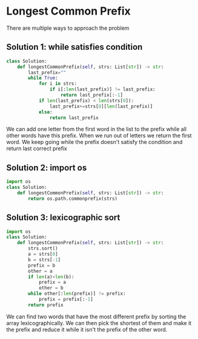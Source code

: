# Longest Common Prefix
There are multiple ways to approach the problem
## Solution 1: while satisfies condition
```python
class Solution:
    def longestCommonPrefix(self, strs: List[str]) -> str:
        last_prefix=""
        while True:
            for i in strs:
                if i[:len(last_prefix)] != last_prefix:
                    return last_prefix[:-1]
            if len(last_prefix) < len(strs[0]):
                last_prefix+=strs[0][len(last_prefix)]
            else: 
                return last_prefix
```
We can add one letter from the first word in the list to the prefix while all other words have this prefix. When we run out of letters we return the first word. We keep going while the prefix doesn't satisfy the condition and return last correct prefix
## Solution 2: import os
```python
import os
class Solution:
    def longestCommonPrefix(self, strs: List[str]) -> str: 
        return os.path.commonprefix(strs)
```
## Solution 3: lexicographic sort
```python
import os
class Solution:
    def longestCommonPrefix(self, strs: List[str]) -> str: 
        strs.sort()
        a = strs[0]
        b = strs[-1]
        prefix = b
        other = a
        if len(a)<len(b):
            prefix = a
            other = b
        while other[:len(prefix)] != prefix:
            prefix = prefix[:-1]
        return prefix
```
We can find two words that have the most different prefix by sorting the array lexicographically. We can then pick the shortest of them and make it the prefix and reduce it while it isn't the prefix of the other word.
